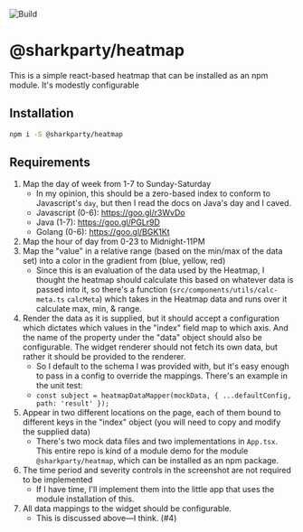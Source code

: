 ![Build](https://travis-ci.org/sharkparty/heatmap.svg?branch=master)

# @sharkparty/heatmap

This is a simple react-based heatmap that can be installed as an npm module. It's modestly configurable 

## Installation

```bash
npm i -S @sharkparty/heatmap 
```

## Requirements

1. Map the day of week from 1-7 to Sunday-Saturday
    * In my opinion, this should be a zero-based index to conform to Javascript's `day`, but then I read the docs on Java's day and I caved.
    * Javascript (0-6): https://goo.gl/r3WvDo
    * Java (1-7): https://goo.gl/PGLr9D
    * Golang (0-6): https://goo.gl/BGK1Kt
1. Map the hour of day from 0-23 to Midnight-11PM
1. Map the "value" in a relative range (based on the min/max of the data set) into a color in the gradient from (blue, yellow, red)
    * Since this is an evaluation of the data used by the Heatmap, I thought the heatmap should calculate this based on whatever data is passed into it, so there's a function (`src/components/utils/calc-meta.ts` `calcMeta`) which takes in the Heatmap data and runs over it calculate max, min, & range.
1. Render the data as it is supplied, but it should accept a configuration which dictates which values in the "index" field map to which axis. And the name of the property under the "data" object should also be configurable. The widget renderer should not fetch its own data, but rather it should be provided to the renderer.
    * So I default to the schema I was provided with, but it's easy enough to pass in a config to override the mappings. There's an example in the unit test:
    * ```const subject = heatmapDataMapper(mockData, { ...defaultConfig, path: 'result' });```
1. Appear in two different locations on the page, each of them bound to different keys in the "index" object (you will need to copy and modify the supplied data)
    * There's two mock data files and two implementations in `App.tsx`. This entire repo is kind of a module demo for the module `@sharkparty/heatmap`, which can be installed as an npm package.
1. The time period and severity controls in the screenshot are not required to be implemented
    * If I have time, I'll implement them into the little app that uses the module installation of this.
1. All data mappings to the widget should be configurable.
    * This is discussed above—I think. (#4)
